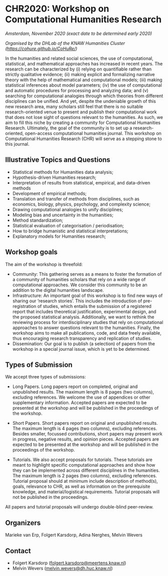# CHR2020: Workshop on Computational Humanities Research

*Amsterdam, November 2020 (exact date to be determined early 2020)*

*Organised by the DHLab of the KNAW Humanities Cluster (https://cohure.github.io/CoHuRe/)*


In the humanities and related social sciences, the use of computational, statistical, and
mathematical approaches has increased in recent years. The research can be characterized
by (i) relying on quantifiable rather than strictly qualitative evidence; (ii) making
explicit and formalizing narrative theory with the help of mathematical and computational
models; (iii) making statistical inferences about model parameters; (iv) the use of
computational and automatic procedures for processing and analyzing data; and (v)
searching for computational analogies through which theories from different disciplines
can be unified. And yet, despite the undeniable growth of this new research area, many
scholars still feel that there is no suitable research-oriented venue to present and
publish their computational work that does not lose sight of questions relevant to the
humanities. As such, we aim to fill this niche by creating a community for Computational
Humanities Research. Ultimately, the goal of the community is to set up a
research-oriented, open-access computational humanities journal. This workshop on
Computational Humanities Research (CHR) will serve as a stepping stone to this journal. 


## Illustrative Topics and Questions
- Statistical methods for Humanities data analysis;
- Hypothesis-driven Humanities research;
- Interpretation of results from statistical, empirical, and data-driven methods
- Development of empirical methods; 
- Translation and transfer of methods from disciplines, such as economics, biology,
  physics, psychology, and complexity science;
- Drawing computational analogies to unify disciplines;
- Modeling bias and uncertainty in the humanities;
- Method standardization;
- Statistical evaluation of categorisation / periodisation;
- How to bridge humanistic and statistical interpretations;
- Explanatory models for Humanities research;


## Workshop goals
The aim of the workshop is threefold: 

- Community: This gathering serves as a means to foster the formation of a community of
  humanities scholars that rely on a wide range of computational approaches. We consider
  this community to be an addition to the digital humanities landscape.
- Infrastructure: An important goal of this workshop is to find new ways of sharing our
  ‘research stories’. This includes the introduction of pre-registration of studies, which
  entails the submission of a registered report that includes theoretical justification,
  experimental design, and the proposed statistical analysis. Additionally, we want to
  rethink the reviewing process for interdisciplinary studies that rely on computational
  approaches to answer questions relevant to the humanities. Finally, the workshop aims to
  make all publications, code, and data freely available, thus encouraging research
  transparency and replication of studies.
- Dissemination: Our goal is to publish (a selection) of papers from the workshop in a
  special journal issue, which is yet to be determined.


## Types of Submission
We accept three types of submissions:

- Long Papers. Long papers report on completed, original and unpublished results. The
  maximum length is 8 pages (two columns), excluding references. We welcome the use of
  appendices or other supplementary information. Accepted papers are expected to be
  presented at the workshop and will be published in the proceedings of the workshop.

- Short Papers. Short papers report on original and unpublished results. The maximum
  length is 4 pages (two columns), excluding references. Besides smaller, focussed
  contributions, short papers may present work in progress, negative results, and opinion
  pieces. Accepted papers are expected to be presented at the workshop and will be
  published in the proceedings of the workshop.

- Tutorials. We also accept proposals for tutorials. These tutorials are meant to
  highlight specific computational approaches and show how they can be implemented across
  different disciplines in the humanities. The maximum length is 2 pages (two columns),
  excluding references. Tutorial proposal should at minimum include description of
  method(s), goals, relevance to CHR, as well as information on the prerequisite
  knowledge, and material/logistical requirements. Tutorial proposals will not be
  published in the proceedings.

All papers and tutorial proposals will undergo double-blind peer-review.


## Organizers
Marieke van Erp, Folgert Karsdorp, Adina Nerghes, Melvin Wevers


## Contact
- Folgert Karsdorp (folgert.karsdorp@meertens.knaw.nl)
- Melvin Wevers (melvin.wevers@dh.huc.knaw.nl) 

